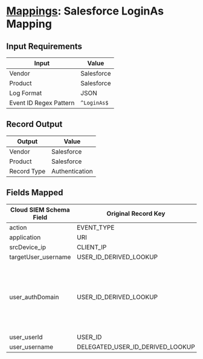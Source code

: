 # [Mappings](README.md): Salesforce LoginAs Mapping

## Input Requirements

|Input|Value|
|-----|-----|
|Vendor|Salesforce|
|Product|Salesforce|
|Log Format|JSON|
|Event ID Regex Pattern|`^LoginAs$`|

## Record Output

|Output|Value|
|------|-----|
|Vendor|Salesforce|
|Product|Salesforce|
|Record Type|Authentication|

## Fields Mapped

|Cloud SIEM Schema Field|Original Record Key|Notes|
|-----------------------|-------------------|-----|
|action|EVENT_TYPE||
|application|URI||
|srcDevice_ip|CLIENT_IP||
|targetUser_username|USER_ID_DERIVED_LOOKUP||
|user_authDomain|USER_ID_DERIVED_LOOKUP|This is a split field. More info to come in the catalog later...|
|user_userId|USER_ID||
|user_username|DELEGATED_USER_ID_DERIVED_LOOKUP||

